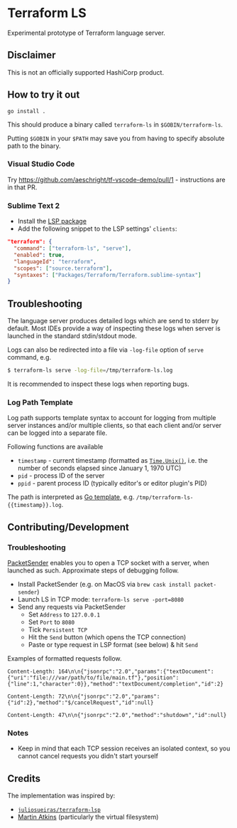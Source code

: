 # Terraform LS

Experimental prototype of Terraform language server.

## Disclaimer

This is not an officially supported HashiCorp product.

## How to try it out

```
go install .
```

This should produce a binary called `terraform-ls` in `$GOBIN/terraform-ls`.

Putting `$GOBIN` in your `$PATH` may save you from having to specify
absolute path to the binary.

### Visual Studio Code

Try https://github.com/aeschright/tf-vscode-demo/pull/1 - instructions are in that PR.

### Sublime Text 2

 - Install the [LSP package](https://github.com/sublimelsp/LSP#installation)
 - Add the following snippet to the LSP settings' `clients`:

```json
"terraform": {
  "command": ["terraform-ls", "serve"],
  "enabled": true,
  "languageId": "terraform",
  "scopes": ["source.terraform"],
  "syntaxes": ["Packages/Terraform/Terraform.sublime-syntax"]
}
```

## Troubleshooting

The language server produces detailed logs which are send to stderr by default.
Most IDEs provide a way of inspecting these logs when server is launched in the standard
stdin/stdout mode.

Logs can also be redirected into a file via `-log-file` option of `serve` command, e.g.

```sh
$ terraform-ls serve -log-file=/tmp/terraform-ls.log
```

It is recommended to inspect these logs when reporting bugs.

### Log Path Template

Log path supports template syntax to account for logging from multiple server instances
and/or multiple clients, so that each client and/or server can be logged into a separate file.

Following functions are available

 - `timestamp` - current timestamp (formatted as [`Time.Unix()`](https://golang.org/pkg/time/#Time.Unix), i.e. the number of seconds elapsed since January 1, 1970 UTC)
 - `pid` - process ID of the server
 - `ppid` - parent process ID (typically editor's or editor plugin's PID)

The path is interpreted as [Go template](https://golang.org/pkg/text/template/), e.g. `/tmp/terraform-ls-{{timestamp}}.log`.

## Contributing/Development

### Troubleshooting

[PacketSender](https://packetsender.com) enables you to open a TCP socket with a server, when launched as such.
Approximate steps of debugging follow.

 - Install PacketSender (e.g. on MacOS via `brew cask install packet-sender`)
 - Launch LS in TCP mode: `terraform-ls serve -port=8080`
 - Send any requests via PacketSender
   - Set `Address` to `127.0.0.1`
   - Set `Port` to `8080`
   - Tick `Persistent TCP`
   - Hit the `Send` button (which opens the TCP connection)
   - Paste or type request in LSP format (see below) & hit `Send`

Examples of formatted requests follow.

```
Content-Length: 164\n\n{"jsonrpc":"2.0","params":{"textDocument":{"uri":"file:///var/path/to/file/main.tf"},"position":{"line":1,"character":0}},"method":"textDocument/completion","id":2}
```
```
Content-Length: 72\n\n{"jsonrpc":"2.0","params":{"id":2},"method":"$/cancelRequest","id":null}
```
```
Content-Length: 47\n\n{"jsonrpc":"2.0","method":"shutdown","id":null}
```

### Notes

 - Keep in mind that each TCP session receives an isolated context,
    so you cannot cancel requests you didn't start yourself

## Credits

The implementation was inspired by:

 - [`juliosueiras/terraform-lsp`](https://github.com/juliosueiras/terraform-lsp)
 - [Martin Atkins](https://github.com/apparentlymart) (particularly the virtual filesystem)
